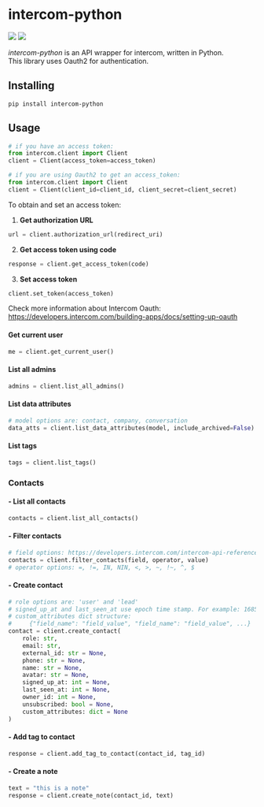 # intercom-python
![](https://img.shields.io/badge/version-0.1.1-success) ![](https://img.shields.io/badge/Python-3.8%20|%203.9%20|%203.10%20|%203.11-4B8BBE?logo=python&logoColor=white)  

*intercom-python* is an API wrapper for intercom, written in Python.  
This library uses Oauth2 for authentication.
## Installing
```
pip install intercom-python
```
## Usage
```python
# if you have an access token:
from intercom.client import Client
client = Client(access_token=access_token)
```
```python
# if you are using Oauth2 to get an access_token:
from intercom.client import Client
client = Client(client_id=client_id, client_secret=client_secret)
```
To obtain and set an access token:
1. **Get authorization URL**
```python
url = client.authorization_url(redirect_uri)
```
2. **Get access token using code**
```python
response = client.get_access_token(code)
```
3. **Set access token**
```python
client.set_token(access_token)
```
Check more information about Intercom Oauth: https://developers.intercom.com/building-apps/docs/setting-up-oauth
#### Get current user
```python
me = client.get_current_user()
```
#### List all admins
```python
admins = client.list_all_admins()
```
#### List data attributes
```python
# model options are: contact, company, conversation
data_atts = client.list_data_attributes(model, include_archived=False)
```
#### List tags
```python
tags = client.list_tags()
```
### Contacts
#### - List all contacts
```python
contacts = client.list_all_contacts()
```
#### - Filter contacts
```python
# field options: https://developers.intercom.com/intercom-api-reference/reference/searchcontacts
contacts = client.filter_contacts(field, operator, value)
# operator options: =, !=, IN, NIN, <, >, ~, !~, ^, $
```
#### - Create contact
```python
# role options are: 'user' and 'lead'
# signed_up_at and last_seen_at use epoch time stamp. For example: 1685986703 equals Monday, 5 June 2023 17:38:23
# custom_attributes dict structure:
#     {"field_name": "field_value", "field_name": "field_value", ...}
contact = client.create_contact(
    role: str, 
    email: str, 
    external_id: str = None,
    phone: str = None,
    name: str = None,
    avatar: str = None,
    signed_up_at: int = None,
    last_seen_at: int = None,
    owner_id: int = None,
    unsubscribed: bool = None,
    custom_attributes: dict = None
)
```
#### - Add tag to contact
```python
response = client.add_tag_to_contact(contact_id, tag_id)
```
#### - Create a note
```python
text = "this is a note"
response = client.create_note(contact_id, text)
```
